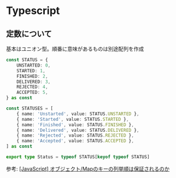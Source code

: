 # Typescript

## 定数について

基本はユニオン型。順番に意味があるものは別途配列を作成

```ts
const STATUS = {
    UNSTARTED: 0,
    STARTED: 1,
    FINISHED: 2,
    DELIVERED: 3,
    REJECTED: 4,
    ACCEPTED: 5,
} as const

const STATUSES = [
    { name: 'Unstarted', value: STATUS.UNSTARTED },
    { name: 'Started', value: STATUS.STARTED },
    { name: 'Finished', value: STATUS.FINISHED },
    { name: 'Delivered', value: STATUS.DELIVERED },
    { name: 'Rejected', value: STATUS.REJECTED },
    { name: 'Accepted', value: STATUS.ACCEPTED },
] as const

export type Status = typeof STATUS[keyof typeof STATUS]
```
参考: [[JavaScript] オブジェクト/Mapのキーの列挙順は保証されるのか](https://qiita.com/anqooqie/items/ab3fed5d269d278cdd2b)